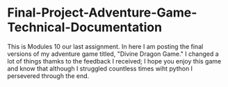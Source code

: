 # Final-Project-Adventure-Game-Technical-Documentation
This is Modules 10 our last assignment. In here I am posting the final versions of my adventure game titled, "Divine Dragon Game." I changed a lot of things thamks to the feedback I received; I hope you enjoy this game and know that although I struggled countless times wiht python I persevered through the end. 
